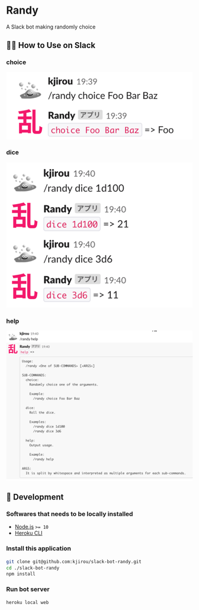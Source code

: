 # Randy

A Slack bot making randomly choice


## :tipping_hand_woman: How to Use on Slack
### choice

![choice sample](/doc/ss-sample-choice.png)

### dice

![dice sample](/doc/ss-sample-dice.png)

### help
![help sample](/doc/ss-sample-help.png)


## :wrench: Development
### Softwares that needs to be locally installed

- [Node.js](https://nodejs.org/) `>= 10`
- [Heroku CLI](https://devcenter.heroku.com/articles/heroku-cli)

### Install this application

```bash
git clone git@github.com:kjirou/slack-bot-randy.git
cd ./slack-bot-randy
npm install
```

### Run bot server

```bash
heroku local web
```
